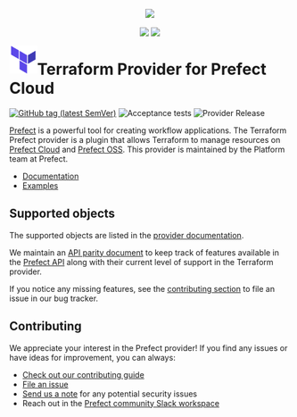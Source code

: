 <p align="center"><img src="https://github.com/PrefectHQ/prefect/assets/3407835/c654cbc6-63e8-4ada-a92a-efd2f8f24b85" width=1000></p>

<p align="center">
    <a href="https://prefect.io/slack" alt="Slack">
        <img src="https://img.shields.io/badge/slack-join_community-red.svg?color=0052FF&labelColor=090422&logo=slack" /></a>
    <a href="https://discourse.prefect.io/" alt="GitHub Discussions">
        <img src="https://img.shields.io/github/discussions/prefecthq/prefect"></a>
</p>

<a href="https://terraform.io">
    <img src=".github/tf.png" alt="Terraform logo" title="Terraform" align="left" height="50" />
</a>

# Terraform Provider for Prefect Cloud
[![GitHub tag (latest SemVer)](https://img.shields.io/github/v/tag/prefecthq/terraform-provider-prefect?label=release)](https://github.com/prefecthq/terraform-provider-prefect/releases) ![Acceptance tests](https://github.com/PrefectHQ/terraform-provider-prefect/actions/workflows/acceptance-tests.yaml/badge.svg) ![Provider Release](https://github.com/PrefectHQ/terraform-provider-prefect/actions/workflows/provider-release.yaml/badge.svg)

[Prefect](https://www.prefect.io/) is a powerful tool for creating workflow applications. The Terraform Prefect provider is a plugin that allows Terraform to manage resources on [Prefect Cloud](https://app.prefect.cloud) and [Prefect OSS](https://github.com/prefecthq/prefect). This provider is maintained by the Platform team at Prefect.

- [Documentation](https://registry.terraform.io/providers/PrefectHQ/prefect/latest/docs)
- [Examples](https://github.com/PrefectHQ/terraform-provider-prefect/tree/main/examples)

## Supported objects

The supported objects are listed in the [provider documentation](https://registry.terraform.io/providers/PrefectHQ/prefect/latest/docs).

We maintain an [API parity document](https://github.com/PrefectHQ/terraform-provider-prefect/wiki/API-Parity) to keep track of
features available in the [Prefect API](https://app.prefect.cloud/api/docs) along with their current level of support in the Terraform provider.

If you notice any missing features, see the [contributing section](#contributing) to file an issue in our bug tracker.

## Contributing

We appreciate your interest in the Prefect provider! If you find any issues or have ideas for improvement, you can always:

- [Check out our contributing guide](/_about/CONTRIBUTING.md)
- [File an issue](https://github.com/PrefectHQ/terraform-provider-prefect/issues/new?assignees=&labels=bug&projects=&template=bug.md)
- [Send us a note](mailto:security@prefect.io) for any potential security issues
- Reach out in the [Prefect community Slack workspace](https://communityinviter.com/apps/prefect-community/prefect-community)
